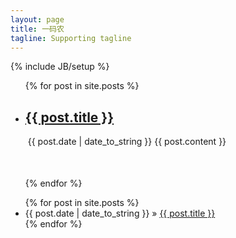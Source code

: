 ```yaml
---
layout: page
title: 一码农
tagline: Supporting tagline
---
```

{% include JB/setup %}

<div>
  <div id="left">
    <ul>
       {% for post in site.posts %}
         <li style="margin-bottom: 50px;">
            <a href="{{ BASE_PATH }}{{ post.url}}"><h2>{{ post.title }}</h2></a>&nbsp;<span>{{ post.date | date_to_string }}</span>
            {{ post.content }}
         </li>
       {% endfor %}
    </ul>
  </div>
  <div id="right">
    <ul class="posts">
      {% for post in site.posts %}
        <li><span>{{ post.date | date_to_string }}</span> &raquo; <a href="{{ BASE_PATH }}{{ post.url }}">{{ post.title }}</a></li>
      {% endfor %}
    </ul>
  </div>
</div>



